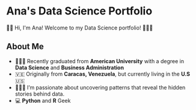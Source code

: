 # Ana's Data Science Portfolio
👋🏼 Hi, I'm Ana! Welcome to my Data Science portfolio! 👩🏻‍💻

## About Me 
- 👩🏻‍🎓 Recently graduated from **American University** with a degree in **Data Science** and **Business Administration**
- 🇻🇪 Originally from **Caracas, Venezuela**, but currently living in the **U.S** 🇺🇸
- 🕵🏻‍♀️ I’m passionate about uncovering patterns that reveal the hidden stories behind data.
- 💻 **Python** and **R** Geek
